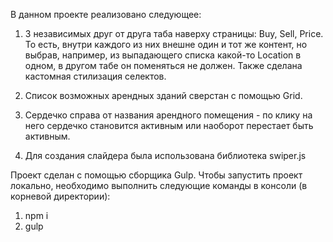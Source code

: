 В данном проекте реализовано следующее:

1. 3 независимых друг от друга таба наверху страницы: Buy, Sell, Price. То есть, внутри каждого из них внешне один и тот же контент, 
но выбрав, например, из выпадающего списка какой-то Location в одном, в другом табе он поменяться не должен. Также сделана кастомная стилизация селектов.

2. Список возможных арендных зданий сверстан с помощью Grid.

3. Сердечко справа от названия арендного помещения - по клику на него сердечко становится активным или наоборот перестает быть активным.

4. Для создания слайдера была использована библиотека swiper.js


Проект сделан с помощью сборщика Gulp. Чтобы запустить проект локально, необходимо выполнить следующие команды в консоли (в корневой директории):

1. npm i
2. gulp
